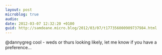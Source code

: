```yaml
---
layout: post
microblog: true
audio: 
date: 2012-03-07 12:32:20 +0100
guid: http://samdeane.micro.blog/2012/03/07/t177356000909737984.html
---
```

@dannygreg cool - weds or thurs looking likely, let me know if you have a preference...
